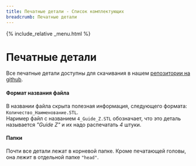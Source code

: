 ```yaml
---
title: Печатные детали - Список комплектующих
breadcrumb: Печатные детали
---
```


{% include_relative _menu.html %}

# Печатные детали
Все печатные детали доступны для скачивания в нашем [репозитории на github](https://github.com/NickRimmer/RedBot/tree/master/printers/re_d_bot_v1/base/).

#### Формат названия файла
В названии файла скрыта полезная информация, следующего формата: `Количество_Наименование.STL`.<br/>
Наример файл с названием `4_Guide_Z.STL` обозначает, что это деталь называется *"Guide Z"* и их надо распечатать *4* штуки.

#### Папки
Почти все детали лежат в корневой папке. Кроме печатающей головы, она лежит в отдельной папке `"head"`.
